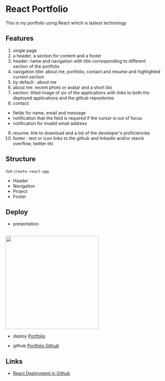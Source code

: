 # React Portfolio


This is my portfolio using React which is lastest technology

## Features

1. single page
2. a header, a section for content and a footer
3. header: name and navigation with title corresponding to different section of the portfolio
4. navigation title: about me, portfolio, contact and resume and highlighted current section
5. by default : about me
6. about me: recent photo or avatar and a short bio
7. section: titled image of six of the applications with links to both the deployed applications and the github repositories
8. contact: 
  * fields for  name, email and message
  * notification that the field is required if the cursor is out of focus
  * notification for invalid email address
9. resume: link to download and a list of the developer's proficiencies
10. footer : text or icon links to the github and linkedIn and/or starck overflow, twitter etc

## Structure

run ```create-react-app```

* Header
* Navigation
* Project
* Footer

<!--
run
$ npm install --save gh-pages
$ npm run deploy 
$ git add -A
$ git commit -m "github url"
$ git push -u origin main
-->

## Deploy

* presentation
<br>
<img src="./images/page.gif" width="300" />

* deploy
[Portfolio](https://progressive-budget-tracker-v.herokuapp.com/)

* github
[Portfolio Github](hhttps://github.com/klhi3/react-portfolio)


## Links

* [React Deployment in Github](https://create-react-app.dev/docs/deployment/#github-pagesd)
